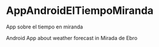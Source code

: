 # AppAndroidElTiempoMiranda
App sobre el tiempo en miranda

Android App about weather forecast in Mirada de Ebro
